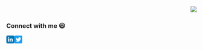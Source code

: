 <!---
- 👋 Hi, I’m @Goyal-Puja
- 👀 I’m interested in ...
- 🌱 I’m currently learning ...
- 💞️ I’m looking to collaborate on ...
- 📫 How to reach me ...
--->

<div id="header" align="right">
  <img src="https://media.giphy.com/media/M9gbBd9nbDrOTu1Mqx/giphy.gif" width="100"/>
</div>

### Connect with me :smiley:
<a href="https://www.linkedin.com/in/puja-goyal-216535173/">
  <img align="left" alt="Vedant Jajoo Linkdin" width="21px" src="https://raw.githubusercontent.com/edent/SuperTinyIcons/099dc12b59179d07d534069bc8551718f786d91a/images/svg/linkedin.svg" />
</a>
<a href="https://twitter.com/PujaGoy33821955">
  <img align="left" alt="Vedant Jajoo Twitter" width="21px" src="https://raw.githubusercontent.com/edent/SuperTinyIcons/099dc12b59179d07d534069bc8551718f786d91a/images/svg/twitter.svg" />
</a>

<!---
Goyal-Puja/Goyal-Puja is a ✨ special ✨ repository because its `README.md` (this file) appears on your GitHub profile.
You can click the Preview link to take a look at your changes.
--->
